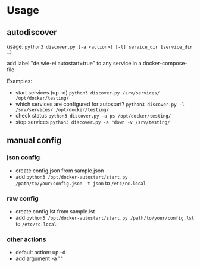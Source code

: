 # Usage

## autodiscover

usage: `python3 discover.py [-a <action>] [-l] service_dir [service_dir …]`

add label "de.wie-ei.autostart=true" to any service in a docker-compose-file

Examples:

* start services (up -d) `python3 discover.py /srv/services/ /opt/docker/testing/`
* which services are configured for autostart? `python3 discover.py -l /srv/services/ /opt/docker/testing/`
* check status `python3 discover.py -a ps /opt/docker/testing/`
* stop services `python3 discover.py -a "down -v /srv/testing/`

## manual config

### json config
* create config.json from sample.json
* add `python3 /opt/docker-autostart/start.py /path/to/your/config.json -t json` to `/etc/rc.local`

### raw config
* create config.lst from sample.lst
* add `python3 /opt/docker-autostart/start.py /path/to/your/config.lst` to `/etc/rc.local`

### other actions
* default action: up -d
* add argument -a "<compose action>"